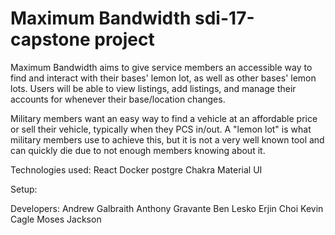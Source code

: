 # Maximum Bandwidth sdi-17-capstone project
Maximum Bandwidth aims to give service members an accessible way to find and
interact with their bases' lemon lot, as well as other bases' lemon lots. Users will be
able to view listings, add listings, and manage their accounts for whenever their base/location changes.

Military members want an easy way to find a vehicle at an affordable price or sell their
vehicle, typically when they PCS in/out. A "lemon lot" is what military members use to
achieve this, but it is not a very well known tool and can quickly die due to not enough
members knowing about it.

Technologies used:
React
Docker
postgre
Chakra
Material UI

Setup:


Developers:
Andrew Galbraith
Anthony Gravante
Ben Lesko
Erjin Choi
Kevin Cagle
Moses Jackson